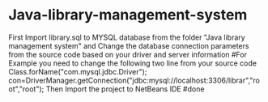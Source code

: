 # Java-library-management-system
First Import library.sql to MYSQL database from the folder "Java library management system" and 
Change the database connection parameters from the source code based on your driver and server information 
     #For Example you need to change the following two line from your source code 
                 Class.forName("com.mysql.jdbc.Driver");
                 con=DriverManager.getConnection("jdbc:mysql://localhost:3306/librar","root","root");
Then Import the project to NetBeans IDE 
#done

